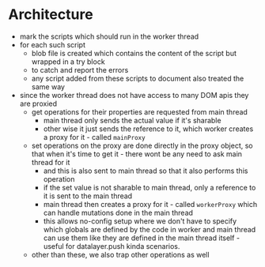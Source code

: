 # Architecture

- mark the scripts which should run in the worker thread
- for each such script
  - blob file is created which contains the content of the script but wrapped in a try block
  - to catch and report the errors
  - any script added from these scripts to document also treated the same way
- since the worker thread does not have access to many DOM apis they are proxied
  - get operations for their properties are requested from main thread
    - main thread only sends the actual value if it's sharable
    - other wise it just sends the reference to it, which worker creates a proxy for it - called `mainProxy`
  - set operations on the proxy are done directly in the proxy object, so that when it's time to get it - there wont be any need to ask main thread for it
    - and this is also sent to main thread so that it also performs this operation
    - if the set value is not sharable to main thread, only a reference to it is sent to the main thread
    - main thread then creates a proxy for it - called `workerProxy` which can handle mutations done in the main thread
    - this allows no-config setup where we don't have to specify which globals are defined by the code in worker and main thread can use them like they are defined in the main thread itself - useful for datalayer.push kinda scenarios.
  - other than these, we also trap other operations as well

